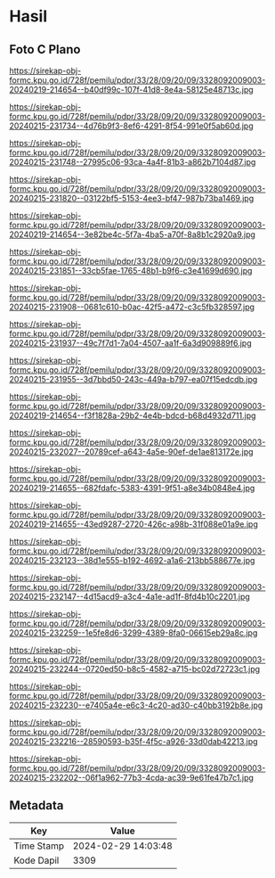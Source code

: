 # Hasil

## Foto C Plano

https://sirekap-obj-formc.kpu.go.id/728f/pemilu/pdpr/33/28/09/20/09/3328092009003-20240219-214654--b40df99c-107f-41d8-8e4a-58125e48713c.jpg

https://sirekap-obj-formc.kpu.go.id/728f/pemilu/pdpr/33/28/09/20/09/3328092009003-20240215-231734--4d76b9f3-8ef6-4291-8f54-991e0f5ab60d.jpg

https://sirekap-obj-formc.kpu.go.id/728f/pemilu/pdpr/33/28/09/20/09/3328092009003-20240215-231748--27995c06-93ca-4a4f-81b3-a862b7104d87.jpg

https://sirekap-obj-formc.kpu.go.id/728f/pemilu/pdpr/33/28/09/20/09/3328092009003-20240215-231820--03122bf5-5153-4ee3-bf47-987b73ba1469.jpg

https://sirekap-obj-formc.kpu.go.id/728f/pemilu/pdpr/33/28/09/20/09/3328092009003-20240219-214654--3e82be4c-5f7a-4ba5-a70f-8a8b1c2920a9.jpg

https://sirekap-obj-formc.kpu.go.id/728f/pemilu/pdpr/33/28/09/20/09/3328092009003-20240215-231851--33cb5fae-1765-48b1-b9f6-c3e41699d690.jpg

https://sirekap-obj-formc.kpu.go.id/728f/pemilu/pdpr/33/28/09/20/09/3328092009003-20240215-231908--0681c610-b0ac-42f5-a472-c3c5fb328597.jpg

https://sirekap-obj-formc.kpu.go.id/728f/pemilu/pdpr/33/28/09/20/09/3328092009003-20240215-231937--49c7f7d1-7a04-4507-aa1f-6a3d909889f6.jpg

https://sirekap-obj-formc.kpu.go.id/728f/pemilu/pdpr/33/28/09/20/09/3328092009003-20240215-231955--3d7bbd50-243c-449a-b797-ea07f15edcdb.jpg

https://sirekap-obj-formc.kpu.go.id/728f/pemilu/pdpr/33/28/09/20/09/3328092009003-20240219-214654--f3f1828a-29b2-4e4b-bdcd-b68d4932d711.jpg

https://sirekap-obj-formc.kpu.go.id/728f/pemilu/pdpr/33/28/09/20/09/3328092009003-20240215-232027--20789cef-a643-4a5e-90ef-de1ae813172e.jpg

https://sirekap-obj-formc.kpu.go.id/728f/pemilu/pdpr/33/28/09/20/09/3328092009003-20240219-214655--682fdafc-5383-4391-9f51-a8e34b0848e4.jpg

https://sirekap-obj-formc.kpu.go.id/728f/pemilu/pdpr/33/28/09/20/09/3328092009003-20240219-214655--43ed9287-2720-426c-a98b-31f088e01a9e.jpg

https://sirekap-obj-formc.kpu.go.id/728f/pemilu/pdpr/33/28/09/20/09/3328092009003-20240215-232123--38d1e555-b192-4692-a1a6-213bb588677e.jpg

https://sirekap-obj-formc.kpu.go.id/728f/pemilu/pdpr/33/28/09/20/09/3328092009003-20240215-232147--4d15acd9-a3c4-4a1e-ad1f-8fd4b10c2201.jpg

https://sirekap-obj-formc.kpu.go.id/728f/pemilu/pdpr/33/28/09/20/09/3328092009003-20240215-232259--1e5fe8d6-3299-4389-8fa0-06615eb29a8c.jpg

https://sirekap-obj-formc.kpu.go.id/728f/pemilu/pdpr/33/28/09/20/09/3328092009003-20240215-232244--0720ed50-b8c5-4582-a715-bc02d72723c1.jpg

https://sirekap-obj-formc.kpu.go.id/728f/pemilu/pdpr/33/28/09/20/09/3328092009003-20240215-232230--e7405a4e-e6c3-4c20-ad30-c40bb3192b8e.jpg

https://sirekap-obj-formc.kpu.go.id/728f/pemilu/pdpr/33/28/09/20/09/3328092009003-20240215-232216--28590593-b35f-4f5c-a926-33d0dab42213.jpg

https://sirekap-obj-formc.kpu.go.id/728f/pemilu/pdpr/33/28/09/20/09/3328092009003-20240215-232202--06f1a962-77b3-4cda-ac39-9e61fe47b7c1.jpg


## Metadata

| Key        | Value               |
| ---------- | ------------------- |
| Time Stamp | 2024-02-29 14:03:48 |
| Kode Dapil | 3309                |



